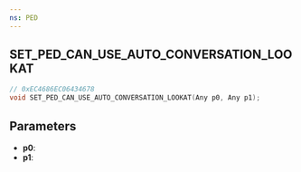 ```yaml
---
ns: PED
---
```

## SET_PED_CAN_USE_AUTO_CONVERSATION_LOOKAT

```c
// 0xEC4686EC06434678
void SET_PED_CAN_USE_AUTO_CONVERSATION_LOOKAT(Any p0, Any p1);
```

## Parameters
* **p0**:
* **p1**:
